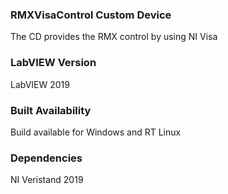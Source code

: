 ### RMXVisaControl Custom Device ###
The CD provides the RMX control by using NI Visa

### LabVIEW Version ###

LabVIEW 2019

### Built Availability ###

Build available for Windows and RT Linux

### Dependencies ###

NI Veristand 2019